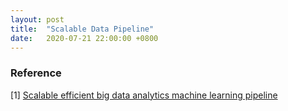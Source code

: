 ```yaml
---
layout: post
title:  "Scalable Data Pipeline"
date:   2020-07-21 22:00:00 +0800
---
```


### Reference

[1] [Scalable efficient big data analytics machine learning pipeline](https://towardsdatascience.com/scalable-efficient-big-data-analytics-machine-learning-pipeline-architecture-on-cloud-4d59efc092b5)
